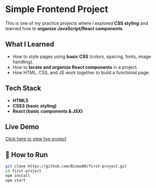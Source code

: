 # Simple Frontend Project 

This is one of my practice projects where I explored **CSS styling** and learned how to **organize JavaScript/React components**.  

## What I Learned
- How to style pages using **basic CSS** (colors, spacing, fonts, image handling).  
- How to **locate and organize React components** in a project.  
- How HTML, CSS, and JS work together to build a functional page.  

## Tech Stack
- **HTML5**  
- **CSS3 (basic styling)**  
- **React (basic components & JSX)**   

## Live Demo
[Click here to view live project](https://first-project-psi-seven.vercel.app/)  

## 📂 How to Run
```bash
git clone https://github.com/Bisma00/first-project.git
cd first-project
npm install
npm start
